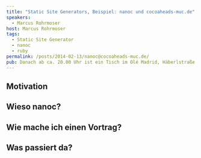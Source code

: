 ```yaml
--- 
title: "Static Site Generators, Beispiel: nanoc und cocoaheads-muc.de"
speakers:
  - Marcus Rohrmoser
host: Marcus Rohrmoser
tags:
  - Static Site Generator
  - nanoc
  - ruby
permalink: /posts/2014-02-13/nanoc@cocoaheads-muc.de/
pub: Danach ab ca. 20.00 Uhr ist ein Tisch im Olé Madrid, Häberlstraße 15 reserviert.
---
```


## Motivation

## Wieso nanoc?

## Wie mache ich einen Vortrag?

## Was passiert da?

